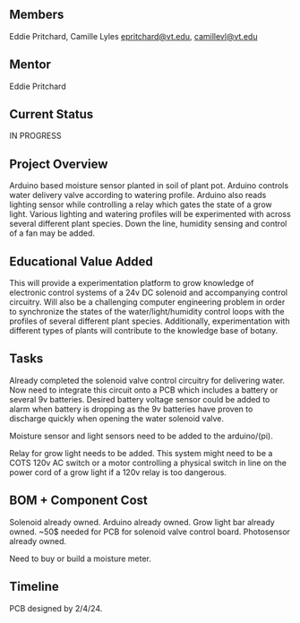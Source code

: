 ## Members
Eddie Pritchard, Camille Lyles
epritchard@vt.edu, camillevl@vt.edu

## Mentor
Eddie Pritchard

## Current Status
IN PROGRESS

## Project Overview

Arduino based moisture sensor planted in soil of plant pot. Arduino controls water delivery valve according to watering profile. Arduino also reads lighting sensor while controlling a relay which gates the state of a grow light. Various lighting and watering profiles will be experimented with across several different plant species. Down the line, humidity sensing and control of a fan may be added.

## Educational Value Added

This will provide a experimentation platform to grow knowledge of electronic control systems of a 24v DC solenoid and accompanying control circuitry. Will also be a challenging computer engineering problem in order to synchronize the states of the water/light/humidity control loops with the profiles of several different plant species. Additionally, experimentation with different types of plants will contribute to the knowledge base of botany. 

## Tasks

Already completed the solenoid valve control circuitry for delivering water. Now need to integrate this circuit onto a PCB which includes a battery or several 9v batteries. Desired battery voltage sensor could be added to alarm when battery is dropping as the 9v batteries have proven to discharge quickly when opening the water solenoid valve.

Moisture sensor and light sensors need to be added to the arduino/(pi).

Relay for grow light needs to be added. This system might need to be a COTS 120v AC switch or a motor controlling a physical switch in line on the power cord of a grow light if a 120v relay is too dangerous. 



## BOM + Component Cost

Solenoid already owned.
Arduino already owned.
Grow light bar already owned.
~50$ needed for PCB for solenoid valve control board.
Photosensor already owned.

Need to buy or build a moisture meter.

## Timeline

PCB designed by 2/4/24.

